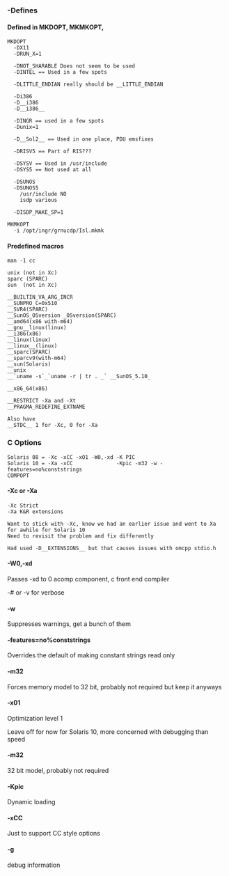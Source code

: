 ### -Defines ###

#### Defined in MKDOPT, MKMKOPT, ####
```
MKDOPT
  -DX11
  -DRUN_X=1

  -DNOT_SHARABLE Does not seem to be used
  -DINTEL == Used in a few spots

  -DLITTLE_ENDIAN really should be __LITTLE_ENDIAN

  -Di386
  -D__i386
  -D__i386__

  -DINGR == used in a few spots
  -Dunix=1

  -D__Sol2__ == Used in one place, PDU emsfixes

  -DRISV5 == Part of RIS???

  -DSYSV == Used in /usr/include
  -DSYS5 == Not used at all

  -DSUNOS
  -DSUNOS5
    /usr/include NO
    isdp various

  -DISDP_MAKE_SP=1

MKMKOPT
  -i /opt/ingr/grnucdp/Isl.mkmk

```
#### Predefined macros ####
```
man -1 cc

unix (not in Xc)
sparc (SPARC)
sun  (not in Xc)

__BUILTIN_VA_ARG_INCR
__SUNPRO_C=0x510
__SVR4(SPARC)
__SunOS_OSversion _OSversion(SPARC)
__amd64(x86 with-m64)
__gnu__linux(linux)
__i386(x86)
__linux(linux)
__linux__(linux)
__sparc(SPARC)
__sparcv9(with-m64)
__sun(Solaris)
__unix
__`uname -s`_`uname -r | tr . _` __SunOS_5.10_

__x86_64(x86)

__RESTRICT -Xa and -Xt
__PRAGMA_REDEFINE_EXTNAME

Also have
__STDC__ 1 for -Xc, 0 for -Xa

```

### C Options ###
```
Solaris 08 = -Xc -xCC -xO1 -W0,-xd -K PIC
Solaris 10 = -Xa -xCC              -Kpic -m32 -w -features=no%conststrings
COMPOPT
```
#### -Xc or -Xa ####
```
-Xc Strict
-Xa K&R extensions

Want to stick with -Xc, know we had an earlier issue and went to Xa for awhile for Solaris 10
Need to revisit the problem and fix differently

Had used -D__EXTENSIONS__ but that causes issues with omcpp stdio.h
```
#### -W0,-xd ####
Passes -xd to 0  acomp component, c front end compiler

-# or -v for verbose

#### -w ####
Suppresses warnings, get a bunch of them

#### -features=no%conststrings ####
Overrides the default of making constant strings read only

#### -m32 ####
Forces memory model to 32 bit, probably not required but keep it anyways

#### -x01 ####
Optimization level 1

Leave off for now for Solaris 10, more concerned with debugging than speed


#### -m32 ####
32 bit model, probably not required

#### -Kpic ####
Dynamic loading

#### -xCC ####
Just to support CC style options

#### -g ####
debug information

